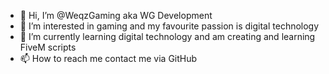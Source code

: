 - 👋 Hi, I’m @WeqzGaming aka WG Development
- 👀 I’m interested in gaming and my favourite passion is digital technology
- 🌱 I’m currently learning digital technology and am creating and learning FiveM scripts
- 📫 How to reach me contact me via GitHub

<!---
WeqzGaming/WeqzGaming is a ✨ special ✨ repository because its `README.md` (this file) appears on your GitHub profile.
You can click the Preview link to take a look at your changes.
--->
